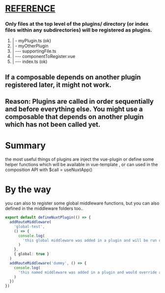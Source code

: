 # [REFERENCE](https://nuxt.com/docs/guide/directory-structure/plugins)

### Only files at the top level of the plugins/ directory (or index files within any subdirectories) will be registered as plugins.

1. | - myPlugin.ts (ok)
2. | - myOtherPlugin
3. | --- supportingFile.ts
4. | --- componentToRegister.vue
5. | --- index.ts (ok)

## If a composable depends on another plugin registered later, it might not work.

## Reason: Plugins are called in order sequentially and before everything else. You might use a composable that depends on another plugin which has not been called yet.

# Summary

the most useful things of plugins are inject the vue-plugin or define some helper functions
which will be available in vue-template , or can used in the composition API with $call = useNuxtApp()

# By the way

you can also to register some global middleware functions, but you can also defined in the middleware folders too..

```ts
export default defineNuxtPlugin(() => {
  addRouteMiddleware(
    'global-test',
    () => {
      console.log(
        'this global middleware was added in a plugin and will be run on every route change'
      )
    },
    { global: true }
  )
  addRouteMiddleware('dummy', () => {
    console.log(
      'this named middleware was added in a plugin and would override any existing middleware of the same name'
    )
  })
})
```
